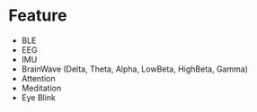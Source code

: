 # Feature

- BLE
- EEG
- IMU
- BrainWave \(Delta, Theta, Alpha, LowBeta, HighBeta, Gamma\)
- Attention
- Meditation
- Eye Blink

